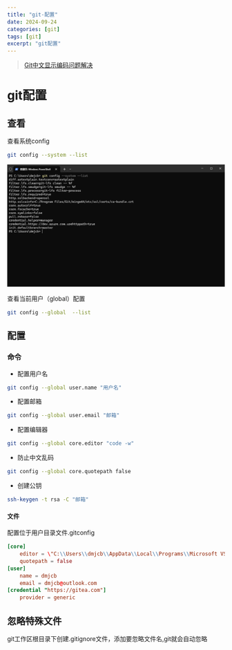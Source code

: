 ```yaml
---
title: "git-配置"
date: 2024-09-24
categories: [git]
tags: [git]
excerpt: "git配置"
---
```


> [Git中文显示编码问题解决](https://cuiqingcai.com/9997.html)

# git配置

## 查看

查看系统config

```sh
git config --system --list
```

![](/Resource/Imgur/20241111_224143.jpg)

查看当前用户（global）配置

```sh
git config --global  --list
```

## 配置

### 命令

- 配置用户名

```sh
git config --global user.name "用户名"
```

- 配置邮箱

```sh
git config --global user.email "邮箱"
```

- 配置编辑器

```sh
git config --global core.editor "code -w"
```

- 防止中文乱码

```sh
git config --global core.quotepath false
```

- 创建公钥

```sh
ssh-keygen -t rsa -C "邮箱"
```

#### 文件

配置位于用户目录文件.gitconfig

```conf
[core]
	editor = \"C:\\Users\\dmjcb\\AppData\\Local\\Programs\\Microsoft VS Code\\bin\\code\" --wait
	quotepath = false
[user]
	name = dmjcb
	email = dmjcb@outlook.com
[credential "https://gitea.com"]
	provider = generic
```

## 忽略特殊文件

git工作区根目录下创建.gitignore文件，添加要忽略文件名,git就会自动忽略
